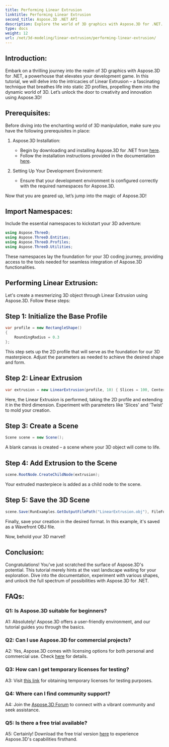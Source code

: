 ```yaml
---
title: Performing Linear Extrusion
linktitle: Performing Linear Extrusion
second_title: Aspose.3D .NET API
description: Explore the world of 3D graphics with Aspose.3D for .NET. Performing Linear Extrusion in this step-by-step guide.
type: docs
weight: 12
url: /net/3d-modeling/linear-extrusion/performing-linear-extrusion/
---
```

## Introduction:

Embark on a thrilling journey into the realm of 3D graphics with Aspose.3D for .NET, a powerhouse that elevates your development game. In this tutorial, we will delve into the intricacies of Linear Extrusion – a fascinating technique that breathes life into static 2D profiles, propelling them into the dynamic world of 3D. Let’s unlock the door to creativity and innovation using Aspose.3D!

## Prerequisites:

Before diving into the enchanting world of 3D manipulation, make sure you have the following prerequisites in place:

1. Aspose.3D Installation:
   - Begin by downloading and installing Aspose.3D for .NET from [here](https://releases.aspose.com/3d/net/).
   - Follow the installation instructions provided in the documentation [here](https://reference.aspose.com/3d/net/).

2. Setting Up Your Development Environment:
   - Ensure that your development environment is configured correctly with the required namespaces for Aspose.3D.

Now that you are geared up, let’s jump into the magic of Aspose.3D!

## Import Namespaces:

Include the essential namespaces to kickstart your 3D adventure:

```csharp
using Aspose.ThreeD;
using Aspose.ThreeD.Entities;
using Aspose.ThreeD.Profiles;
using Aspose.ThreeD.Utilities;
```

These namespaces lay the foundation for your 3D coding journey, providing access to the tools needed for seamless integration of Aspose.3D functionalities.

## Performing Linear Extrusion:

Let's create a mesmerizing 3D object through Linear Extrusion using Aspose.3D. Follow these steps:

## Step 1: Initialize the Base Profile
```csharp
var profile = new RectangleShape()
{
    RoundingRadius = 0.3
};
```

This step sets up the 2D profile that will serve as the foundation for our 3D masterpiece. Adjust the parameters as needed to achieve the desired shape and form.

## Step 2: Linear Extrusion
```csharp
var extrusion = new LinearExtrusion(profile, 10) { Slices = 100, Center = true, Twist = 360, TwistOffset = new Vector3(10, 0, 0) };
```

Here, the Linear Extrusion is performed, taking the 2D profile and extending it in the third dimension. Experiment with parameters like 'Slices' and 'Twist' to mold your creation.

## Step 3: Create a Scene
```csharp
Scene scene = new Scene();
```

A blank canvas is created – a scene where your 3D object will come to life.

## Step 4: Add Extrusion to the Scene
```csharp
scene.RootNode.CreateChildNode(extrusion);
```

Your extruded masterpiece is added as a child node to the scene.

## Step 5: Save the 3D Scene
```csharp
scene.Save(RunExamples.GetOutputFilePath("LinearExtrusion.obj"), FileFormat.WavefrontOBJ);
```

Finally, save your creation in the desired format. In this example, it's saved as a Wavefront OBJ file.

Now, behold your 3D marvel!

## Conclusion:

Congratulations! You've just scratched the surface of Aspose.3D's potential. This tutorial merely hints at the vast landscape waiting for your exploration. Dive into the documentation, experiment with various shapes, and unlock the full spectrum of possibilities with Aspose.3D for .NET.

## FAQs:

### Q1: Is Aspose.3D suitable for beginners?

A1: Absolutely! Aspose.3D offers a user-friendly environment, and our tutorial guides you through the basics.

### Q2: Can I use Aspose.3D for commercial projects?

A2: Yes, Aspose.3D comes with licensing options for both personal and commercial use. Check [here](https://purchase.aspose.com/buy) for details.

### Q3: How can I get temporary licenses for testing?

A3: Visit [this link](https://purchase.aspose.com/temporary-license/) for obtaining temporary licenses for testing purposes.

### Q4: Where can I find community support?

A4: Join the [Aspose.3D Forum](https://forum.aspose.com/c/3d/18) to connect with a vibrant community and seek assistance.

### Q5: Is there a free trial available?

A5: Certainly! Download the free trial version [here](https://releases.aspose.com/) to experience Aspose.3D's capabilities firsthand.
